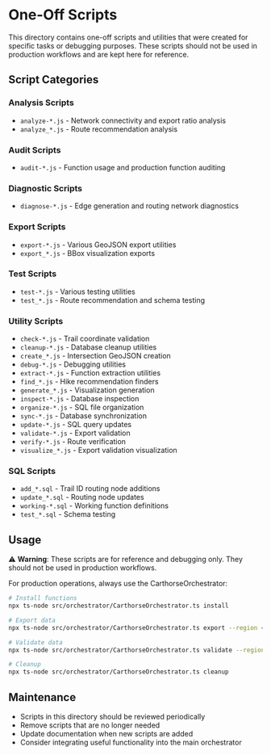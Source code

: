 # One-Off Scripts

This directory contains one-off scripts and utilities that were created for specific tasks or debugging purposes. These scripts should not be used in production workflows and are kept here for reference.

## Script Categories

### Analysis Scripts
- `analyze-*.js` - Network connectivity and export ratio analysis
- `analyze_*.js` - Route recommendation analysis

### Audit Scripts
- `audit-*.js` - Function usage and production function auditing

### Diagnostic Scripts
- `diagnose-*.js` - Edge generation and routing network diagnostics

### Export Scripts
- `export-*.js` - Various GeoJSON export utilities
- `export_*.js` - BBox visualization exports

### Test Scripts
- `test-*.js` - Various testing utilities
- `test_*.js` - Route recommendation and schema testing

### Utility Scripts
- `check-*.js` - Trail coordinate validation
- `cleanup-*.js` - Database cleanup utilities
- `create_*.js` - Intersection GeoJSON creation
- `debug-*.js` - Debugging utilities
- `extract-*.js` - Function extraction utilities
- `find_*.js` - Hike recommendation finders
- `generate_*.js` - Visualization generation
- `inspect-*.js` - Database inspection
- `organize-*.js` - SQL file organization
- `sync-*.js` - Database synchronization
- `update-*.js` - SQL query updates
- `validate-*.js` - Export validation
- `verify-*.js` - Route verification
- `visualize_*.js` - Export validation visualization

### SQL Scripts
- `add_*.sql` - Trail ID routing node additions
- `update_*.sql` - Routing node updates
- `working-*.sql` - Working function definitions
- `test_*.sql` - Schema testing

## Usage

⚠️ **Warning**: These scripts are for reference and debugging only. They should not be used in production workflows.

For production operations, always use the CarthorseOrchestrator:

```bash
# Install functions
npx ts-node src/orchestrator/CarthorseOrchestrator.ts install

# Export data
npx ts-node src/orchestrator/CarthorseOrchestrator.ts export --region <region> --out <file.db>

# Validate data
npx ts-node src/orchestrator/CarthorseOrchestrator.ts validate --region <region>

# Cleanup
npx ts-node src/orchestrator/CarthorseOrchestrator.ts cleanup
```

## Maintenance

- Scripts in this directory should be reviewed periodically
- Remove scripts that are no longer needed
- Update documentation when new scripts are added
- Consider integrating useful functionality into the main orchestrator 